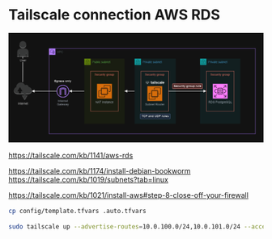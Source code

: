 # Tailscale connection AWS RDS


<img src=".assets/tailscale.png" />

https://tailscale.com/kb/1141/aws-rds

https://tailscale.com/kb/1174/install-debian-bookworm
https://tailscale.com/kb/1019/subnets?tab=linux

https://tailscale.com/kb/1021/install-aws#step-8-close-off-your-firewall

```sh
cp config/template.tfvars .auto.tfvars
```


```sh
sudo tailscale up --advertise-routes=10.0.100.0/24,10.0.101.0/24 --accept-dns=false
```
